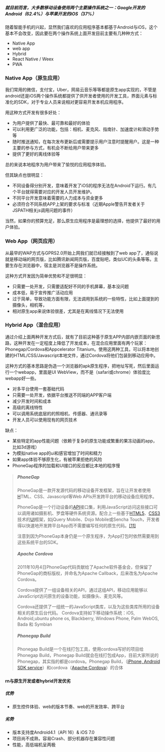 ##### 就目前而言，大多数移动设备使用两个主要操作系统之一：Google开发的Android（62.4%）与苹果开发的iOS（37%）

随着智能手机的兴起，显然我们喜欢的应用程序基本都基于Android与iOS，这个基本不会改变，因此要在两个操作系统上面开发目前主要有几种种方式：

* Native App
* web app
* Hybrid
* React Native / Weex
* PWA

### Native App（原生应用）

我们常用的微信，支付宝，Uber，网易云音乐等等都是原生app实现的，不管是android还是iOS两个操作系统都提供了供开发者使用的开发工具，界面元素与标准化的SDK，对于专业人员来说相对更容易开发本机应用程序。

用这种方式开发有很多好处：

* 为用户提供了最快、最可靠和最好的体验
* 可以利用更广泛的功能，包括：相机、麦克风、指南针、加速度计和滑动手势等
* 随时推送通知，在每次发布更新后或需要提示用户注意时提醒用户。这是一种主要的参与方式，有机会不断给用户带来更多
* 提供了更好的离线体验等

总的来说本地程序为用户带来了愉悦的应用程序体验。

但其缺点也很明显：

* 不同设备得分别开发，意味着开发了iOS的程序无法在Android下运行。有几个平台就得需要对应的开发人员开发维护。
* 不同平台开发意味着需要的人力成本与资金更多
* 必须符合不同系统APP上架的要求与标准（近期Apple警告开发者关于JSPATH相关js调用问题的事件）

当然，如果你的预算充足，那么原生应用程序是最理想的选择，他提供了最好的用户体验。

### Web App（网页应用）

从最早的WAP方式与GPRS2.0开始上网我们就已经接触到了web app了，通俗说就是移动端的网页版，比如腾讯新闻网页版，百度贴吧，类似UC的头条等等。主要生存在浏览器中，宿主是浏览器不是操作系统。

这种方式开发因为简单优势和不足很明显：

* 只需要一处开发，只需要适配好不同的手机屏幕，基本没问题
* 成本低，易于宣传推广活动应用
* 过于简单，导致功能方面有限，无法调用到系统的一些特性，比如上面提到的摄像头，相机等，
* 相对原生app来说体验很差，尤其是在离线情况下无法使用

### Hybrid App（混合应用）

通过介绍上面两种开发方式后，就有了目前这种基于原生APP内部内嵌页面的新思路，这种开发在一定程度上降低了开发成本，在混合应用里面有两个玩家：Phonegap/Cordova和Appcelerator Titanium。使用这两种工具，可以将本地创建的HTML/CSS/Javascript本地文件，通过Cordova将他们包装到移动应用中。

这种方式的基本思路是伪造一个浏览器的apk原生程序，把地址写死，然后里面运行一个webapp，里面是UI WebView，而不是（safari或chrome）体验度比webapp好一些。

* 对多平台使用一套基础代码
* 只需要一处开发，依据平台推送不同端的APP客户端
* 减少开发时间和成本
* 高级的离线特性
* 可以调用系统底层的的照相机、传感器、通讯录等
* 开发人员可以使用现有的网页技术

缺点：

* 某些特定的app性能问题（依赖于复杂的原生功能或繁重的果冻动画的app，比如3d游戏）
* 为模拟native app的ui和感官增加了时间和精力
* 如果app体验不够原生化，有被苹果拒绝的风险
* PhoneGap程序的加载和UI接口的反应都比本地的程序慢

> ##### PhoneGap
>
> PhoneGap是一款开发源代码的移动设备开发框架，旨在让开发者使用[H](https://zh.wikipedia.org/wiki/HTML)TML、CSS、Javascript等Web APIs开发跨平台的移动设备应用程序。
>
> PhoneGap是一个行动设备的[API](https://zh.wikipedia.org/wiki/API)接口集，利用JavaScript访问这些接口可以调用诸如摄影机、罗盘等硬件系统资源。配合上一些基于[HTML5](https://zh.wikipedia.org/wiki/HTML5)、[CSS3](https://zh.wikipedia.org/wiki/CSS3)技术的[UI](https://zh.wikipedia.org/wiki/UI)框架，如jQuery Mobile、Dojo Mobile或Sencha Touch，开发者得以快速地开发跨平台App而不需要编写任何的原生代码。[\[11\]](https://zh.wikipedia.org/wiki/Adobe_PhoneGap#cite_note-11)
>
> 注意到因为PhoneGap本身仍是一个原生程序，为App打包时依然需要用到这些系统平台的SDK。
>
> ##### Apache Cordova
>
> 2011年10月4日PhoneGap代码贡献给了Apache软件基金会，但保留了PhoneGap的商标版权，并命名为Apache Callback，后来改名为Apache Cordova。
>
> Cordova提供了一组设备相关的API，通过这组API，移动应用能够以JavaScript访问原生的设备功能，如摄像头、麦克风等。
>
> Cordova还提供了一组统一的JavaScript类库，以及为这些类库所用的设备相关的原生后台代码。 Cordova支持如下移动操作系统：iOS, Android,ubuntu phone os, Blackberry, Windows Phone, Palm WebOS, Bada 和 Symbian
>
> ##### Phonegap Build
>
> Phonegap Build是一个在线打包工具，使用cordova写好的项目给Phonegap Build，Phonegap Build就会在线打包成App，目前大家所说的Phonegap，其实指的都是cordova。Phonegap Build，（[iPhone, Android SDK service](https://link.zhihu.com/?target=http%3A//html.adobe.com/edge/phonegap-build/)）和cordova（[Apache Cordova](https://link.zhihu.com/?target=http%3A//cordova.apache.org/)）的合体

##### 

#### rn与原生开发或者hybrid开发优劣

##### 优势

* 原生控件体验、web的版本节奏、web的开发效率、跨平台

##### 劣势

* 版本支持度Android4.1（API 16）& iOS 7.0
* 项目尚不成熟，容易Crash、部分机器存在兼容性问题
* 性能，高低端机呈两极





